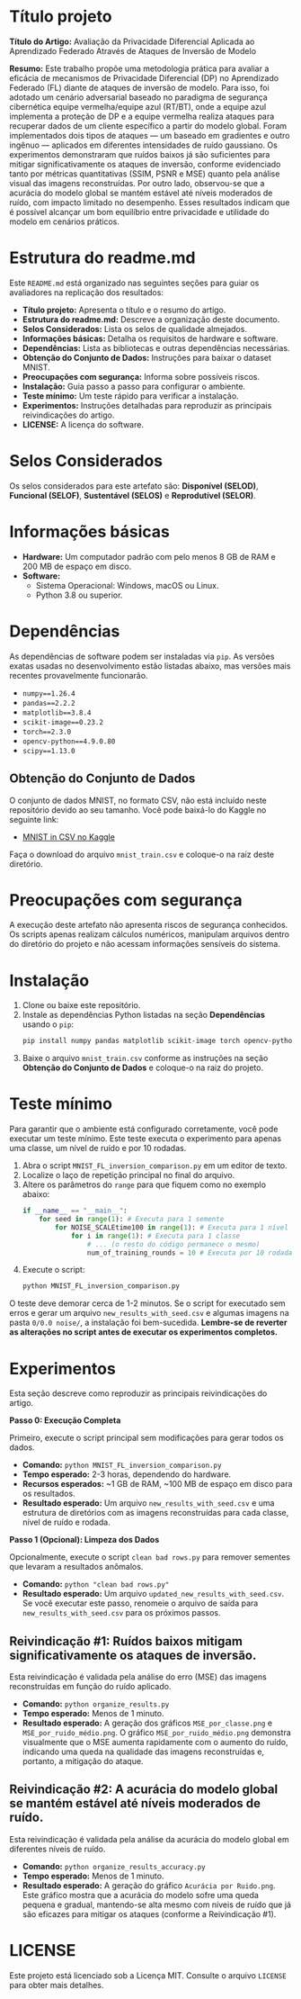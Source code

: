# Título projeto

**Título do Artigo:** Avaliação da Privacidade Diferencial Aplicada ao Aprendizado Federado Através de Ataques de Inversão de Modelo

**Resumo:** Este trabalho propõe uma metodologia prática para avaliar a eficácia de mecanismos de Privacidade Diferencial (DP) no Aprendizado Federado (FL) diante de ataques de inversão de modelo. Para isso, foi adotado um cenário adversarial baseado no paradigma de segurança cibernética equipe vermelha/equipe azul (RT/BT), onde a equipe azul implementa a proteção de DP e a equipe vermelha realiza ataques para recuperar dados de um cliente específico a partir do modelo global. Foram implementados dois tipos de ataques — um baseado em gradientes e outro ingênuo — aplicados em diferentes intensidades de ruído gaussiano. Os experimentos demonstraram que ruídos baixos já são suficientes para mitigar significativamente os ataques de inversão, conforme evidenciado tanto por métricas quantitativas (SSIM, PSNR e MSE) quanto pela análise visual das imagens reconstruídas. Por outro lado, observou-se que a acurácia do modelo global se mantém estável até níveis moderados de ruído, com impacto limitado no desempenho. Esses resultados indicam que é possível alcançar um bom equilíbrio entre privacidade e utilidade do modelo em cenários práticos.

# Estrutura do readme.md

Este `README.md` está organizado nas seguintes seções para guiar os avaliadores na replicação dos resultados:

*   **Título projeto:** Apresenta o título e o resumo do artigo.
*   **Estrutura do readme.md:** Descreve a organização deste documento.
*   **Selos Considerados:** Lista os selos de qualidade almejados.
*   **Informações básicas:** Detalha os requisitos de hardware e software.
*   **Dependências:** Lista as bibliotecas e outras dependências necessárias.
*   **Obtenção do Conjunto de Dados:** Instruções para baixar o dataset MNIST.
*   **Preocupações com segurança:** Informa sobre possíveis riscos.
*   **Instalação:** Guia passo a passo para configurar o ambiente.
*   **Teste mínimo:** Um teste rápido para verificar a instalação.
*   **Experimentos:** Instruções detalhadas para reproduzir as principais reivindicações do artigo.
*   **LICENSE:** A licença do software.

# Selos Considerados

Os selos considerados para este artefato são: **Disponível (SELOD)**, **Funcional (SELOF)**, **Sustentável (SELOS)** e **Reprodutível (SELOR)**.

# Informações básicas

*   **Hardware:** Um computador padrão com pelo menos 8 GB de RAM e 200 MB de espaço em disco.
*   **Software:**
    *   Sistema Operacional: Windows, macOS ou Linux.
    *   Python 3.8 ou superior.

# Dependências

As dependências de software podem ser instaladas via `pip`. As versões exatas usadas no desenvolvimento estão listadas abaixo, mas versões mais recentes provavelmente funcionarão.

*   `numpy==1.26.4`
*   `pandas==2.2.2`
*   `matplotlib==3.8.4`
*   `scikit-image==0.23.2`
*   `torch==2.3.0`
*   `opencv-python==4.9.0.80`
*   `scipy==1.13.0`

## Obtenção do Conjunto de Dados

O conjunto de dados MNIST, no formato CSV, não está incluído neste repositório devido ao seu tamanho. Você pode baixá-lo do Kaggle no seguinte link:

*   [MNIST in CSV no Kaggle](https://www.kaggle.com/datasets/oddrationale/mnist-in-csv)

Faça o download do arquivo `mnist_train.csv` e coloque-o na raiz deste diretório.

# Preocupações com segurança

A execução deste artefato não apresenta riscos de segurança conhecidos. Os scripts apenas realizam cálculos numéricos, manipulam arquivos dentro do diretório do projeto e não acessam informações sensíveis do sistema.

# Instalação

1.  Clone ou baixe este repositório.
2.  Instale as dependências Python listadas na seção **Dependências** usando o `pip`:
    ```bash
    pip install numpy pandas matplotlib scikit-image torch opencv-python scipy
    ```
3.  Baixe o arquivo `mnist_train.csv` conforme as instruções na seção **Obtenção do Conjunto de Dados** e coloque-o na raiz do projeto.

# Teste mínimo

Para garantir que o ambiente está configurado corretamente, você pode executar um teste mínimo. Este teste executa o experimento para apenas uma classe, um nível de ruído e por 10 rodadas.

1.  Abra o script `MNIST_FL_inversion_comparison.py` em um editor de texto.
2.  Localize o laço de repetição principal no final do arquivo.
3.  Altere os parâmetros do `range` para que fiquem como no exemplo abaixo:
    ```python
    if __name__ == "__main__":
        for seed in range(1): # Executa para 1 semente
            for NOISE_SCALEtime100 in range(1): # Executa para 1 nível de ruído
                for i in range(1): # Executa para 1 classe
                    # ... (o resto do código permanece o mesmo)
                    num_of_training_rounds = 10 # Executa por 10 rodadas
    ```
4.  Execute o script:
    ```bash
    python MNIST_FL_inversion_comparison.py
    ```
O teste deve demorar cerca de 1-2 minutos. Se o script for executado sem erros e gerar um arquivo `new_results_with_seed.csv` e algumas imagens na pasta `0/0.0 noise/`, a instalação foi bem-sucedida. **Lembre-se de reverter as alterações no script antes de executar os experimentos completos.**

# Experimentos

Esta seção descreve como reproduzir as principais reivindicações do artigo.

**Passo 0: Execução Completa**

Primeiro, execute o script principal sem modificações para gerar todos os dados.

*   **Comando:** `python MNIST_FL_inversion_comparison.py`
*   **Tempo esperado:** 2-3 horas, dependendo do hardware.
*   **Recursos esperados:** ~1 GB de RAM, ~100 MB de espaço em disco para os resultados.
*   **Resultado esperado:** Um arquivo `new_results_with_seed.csv` e uma estrutura de diretórios com as imagens reconstruídas para cada classe, nível de ruído e rodada.

**Passo 1 (Opcional): Limpeza dos Dados**

Opcionalmente, execute o script `clean bad rows.py` para remover sementes que levaram a resultados anômalos.

*   **Comando:** `python "clean bad rows.py"`
*   **Resultado esperado:** Um arquivo `updated_new_results_with_seed.csv`. Se você executar este passo, renomeie o arquivo de saída para `new_results_with_seed.csv` para os próximos passos.

## Reivindicação #1: Ruídos baixos mitigam significativamente os ataques de inversão.

Esta reivindicação é validada pela análise do erro (MSE) das imagens reconstruídas em função do ruído aplicado.

*   **Comando:** `python organize_results.py`
*   **Tempo esperado:** Menos de 1 minuto.
*   **Resultado esperado:** A geração dos gráficos `MSE_por_classe.png` e `MSE_por_ruido_médio.png`. O gráfico `MSE_por_ruido_médio.png` demonstra visualmente que o MSE aumenta rapidamente com o aumento do ruído, indicando uma queda na qualidade das imagens reconstruídas e, portanto, a mitigação do ataque.

## Reivindicação #2: A acurácia do modelo global se mantém estável até níveis moderados de ruído.

Esta reivindicação é validada pela análise da acurácia do modelo global em diferentes níveis de ruído.

*   **Comando:** `python organize_results_accuracy.py`
*   **Tempo esperado:** Menos de 1 minuto.
*   **Resultado esperado:** A geração do gráfico `Acurácia por Ruido.png`. Este gráfico mostra que a acurácia do modelo sofre uma queda pequena e gradual, mantendo-se alta mesmo com níveis de ruído que já são eficazes para mitigar os ataques (conforme a Reivindicação #1).

# LICENSE

Este projeto está licenciado sob a Licença MIT. Consulte o arquivo `LICENSE` para obter mais detalhes.
